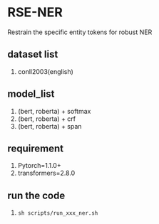# RSE-NER
Restrain the specific entity tokens for robust NER


## dataset list

1. conll2003(english)

## model_list

1. (bert, roberta) + softmax
2. (bert, roberta) + crf
2. (bert, roberta) + span

## requirement

1. Pytorch=1.1.0+
2. transformers=2.8.0

## run the code
1. `sh scripts/run_xxx_ner.sh`
